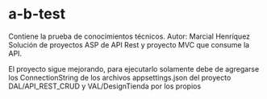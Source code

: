 # a-b-test
Contiene la prueba de conocimientos técnicos.
Autor: Marcial Henríquez
Solución de proyectos ASP de API Rest y proyecto MVC que consume la API.

El proyecto sigue mejorando, para ejecutarlo solamente debe de agregarse los ConnectionString de los archivos appsettings.json del proyecto DAL/API_REST_CRUD y VAL/DesignTienda por los propios

